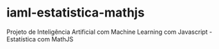 # iaml-estatistica-mathjs
Projeto de Inteligência Artificial com Machine Learning com Javascript - Estatística com MathJS
